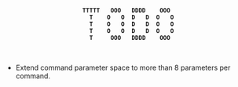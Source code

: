 
<div align = center>
<b>

```
TTTTT   OOO   DDDD    OOO 
  T    O   O  D   D  O   O
  T    O   O  D   D  O   O
  T    O   O  D   D  O   O
  T     OOO   DDDD    OOO 
```

</b>
</div>

<br>

- Extend command parameter space to more than 8 parameters per command.
